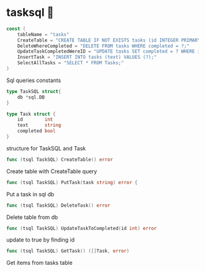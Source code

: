 # tasksql 🫠 


```go
const (
	tableName = "tasks"
	CreateTable = "CREATE TABLE IF NOT EXISTS tasks (id INTEGER PRIMARY KEY AUTOINCREMENT, text TEXT NOT NULL, completed BOOLEAN DEFAULT FALSE);"
	DeleteWhereCompleted = "DELETE FROM tasks WHERE completed = ?;"
	UpdateTaskCompletedWereID = "UPDATE tasks SET completed = ? WHERE id = ?;"
	InsertTask = "INSERT INTO tasks (text) VALUES (?);"
	SelectAllTasks = "SELECT * FROM Tasks;"
)

```
Sql queries constants

```go
type TaskSQL struct{
	db *sql.DB
}

type Task struct {
	id        int
	text      string
	completed bool
}
```
structure for TaskSQL and Task

```go 
func (tsql TaskSQL) CreateTable() error
```
Create table with CreateTable query

```go
func (tsql TaskSQL) PutTask(task string) error {
```
Put a task in sql db

```go
func (tsql TaskSQL) DeleteTask() error 
```
Delete table from db

```go
func (tsql TaskSQL) UpdateTaskToCompleted(id int) error 
```
update to true by finding id

```go
func (tsql TaskSQL) GetTask() ([]Task, error) 
```
Get items from tasks table

